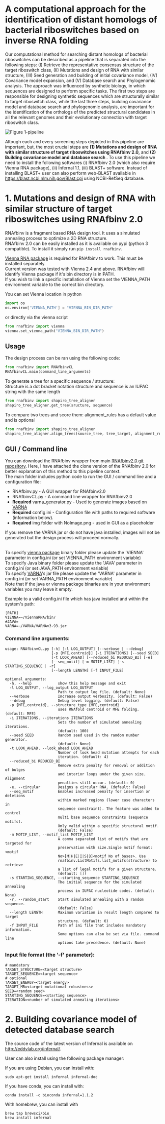# A computational approach for the identification of distant homologs of bacterial riboswitches based on inverse RNA folding
Our computational method for searching distant homologs of bacterial riboswitches can be described as a pipeline that is separated into the following steps: (I) Retrieve the representative consensus structure of the target riboswitch class, (II) Mutations and design of RNA with similar structure, (III) Seed generation and building of initial covariance model, (IV) Covariance model expansion, and (V) Database search and Phylogenomic analysis. The approach was influenced by synthetic biology, in which sequences are designed to perform specific tasks. The first two steps are responsible for designing synthetic sequences which are structurally similar to target riboswitch class, while the last three steps, building covariance model and database search and phylogenomic analysis, are important for the identification of the orthologs of the predicted structural candidates in all the relevant genomes and their evolutionary connection with target riboswitch class. 

![Figure 1-pipeline](https://user-images.githubusercontent.com/26137763/210639624-bea590b6-2b6a-4388-8a0c-69616f45fc6f.png)

Altough each and every screening steps depicted in this pipeline are important, but, the most crucial steps are <b>(1) Mutations and design of RNA with similar structure of target riboswitches using RNAfbinv 2.0,</b> and <b>(2) Building covariance model and database search </b>. To use this pipeline we need to install the following softwares (i) RNAfbinv 2.0 (which also require Vienna RNA package), (ii) Infernal 1.1, (iii) BLAST+ software. Instead of installing BLAST+ user can also perform web-BLAST available in https://blast.ncbi.nlm.nih.gov/Blast.cgi using NCBI-RefSeq database. 

# 1. Mutations and design of RNA with similar structure of target riboswitches using RNAfbinv 2.0

RNAfbinv is a fragment based RNA design tool. It uses a simulated annealing process to optimize a 2D RNA structure.<br/>
RNAfbinv 2.0 can be easily installed as it is available on pypi (python 3 compatible). To install it simply run ```pip install rnafbinv```.

[Vienna RNA package](https://www.tbi.univie.ac.at/RNA/ "Vienna RNA home") is required for RNAfbinv to work. This must be installed separately.<br/>
Current version was tested with Vienna 2.4 and above. RNAfbinv will identify Vienna package if it's bin directory is in PATH.<br/>
If you wish to link a specific installation of Vienna set the VIENNA_PATH environment variable to the correct bin directory.

You can set Vienna location in python
```python
import os
os.environ['VIENNA_PATH'] = "VIENNA_BIN_DIR_PATH"
```

or directly via the vienna script
```python
from rnafbinv import vienna
vienna.set_vienna_path("VIENNA_BIN_DIR_PATH")
```

## Usage

The design process can be ran using the following code:
```python
from rnafbinv import RNAfbinvCL
RNAfbinvCL.main(command_line_arguments)
```

To generate a tree for a specific sequence / structure:<br/>
Structure is a dot bracket notation structure and sequence is an IUPAC string with the same length
```python
from rnafbinv import shapiro_tree_aligner
shapiro_tree_aligner.get_tree(sructure, sequence)
```

To compare two trees and score them:
alignment_rules has a default value and is optional
```python
from rnafbinv import shapiro_tree_aligner
shapiro_tree_aligner.align_trees(source_tree, tree_target, alignment_rules)
```

## GUI / Command line

You can download the RNAfbinv wrapper from main [RNAfbinv2.0 git repository](https://github.com/matandro/RNAsfbinv/). Here, I have attached the clone version of the RNAfbinv 2.0 for better explanation of this method to this pipeline context.<br/>
The main folder includes python code to run the GUI / command line and a configuration file:
* RNAfbinv.py - A GUI wrapper for RNAfbinv2.0
* RNAfbinvCL.py - A command line wrapper for RNAfbinv2.0
* **Required** varna_generator.py - Used to generate images based on [VARNA](http://varna.lri.fr/ "VARNA rna homepage")
* **Required** config.ini - Configuration file with paths to required software (information below).
* **Required** img folder with NoImage.png - used in GUI as a placeholder

If you remove the VARNA jar or do not have java installed, images will not be generated but the design process will proceed normally.<br/><br/>

To specify [vienna package](https://www.tbi.univie.ac.at/RNA/ "The ViennaRNA Package homepage") binary folder please update the 'VIENNA' parameter in config.ini (or set VIENNA_PATH environment variable)<br/>
To specify Java binary folder please update the 'JAVA' parameter in config.ini (or set JAVA_PATH environment variable)<br/>
To specify [VARNA](http://varna.lri.fr/ "VARNA rna homepage")'s jar file please update the 'VARNA' parameter in config.ini (or set VARNA_PATH environment variable)<br/>
Note that if the java or vienna package binaries are in your environment variables you may leave it empty.

Example to a valid config.ini file which has java installed and within the system's path:
```
[PATH]
VIENNA=~/ViennaRNA/bin/
#JAVA=
VARNA=~/VARNA/VARNAv3-93.jar
```

### Command line arguments:

```
usage: RNAfbinvCL.py [-h] [-l LOG_OUTPUT] [--verbose | --debug]
                     [-p {MFE,centroid}] [-i ITERATIONS] [--seed SEED]
                     [-t LOOK_AHEAD] [--reduced_bi REDUCED_BI] [-e]
                     [--seq_motif] [-m MOTIF_LIST] [-s STARTING_SEQUENCE | -r]
                     [--length LENGTH] [-f INPUT_FILE]

optional arguments:
  -h, --help            show this help message and exit
  -l LOG_OUTPUT, --log_output LOG_OUTPUT
                        Path to output log file. (default: None)
  --verbose             Increase output verbosity. (default: False)
  --debug               Debug level logging. (default: False)
  -p {MFE,centroid}, --structure_type {MFE,centroid}
                        uses RNAfold centroid or MFE folding. (default: MFE)
  -i ITERATIONS, --iterations ITERATIONS
                        Sets the number of simulated annealing iterations.
                        (default: 100)
  --seed SEED           Random seed used in the random number generator.
                        (default: None)
  -t LOOK_AHEAD, --look_ahead LOOK_AHEAD
                        Number of look head mutation attempts for each
                        iteration. (default: 4)
  --reduced_bi REDUCED_BI
                        Remove extra penalty for removal or addition of bulges
                        and interior loops under the given size. Alignment
                        penalties still occur. (default: 0)
  -e, --circular        Designs a circular RNA. (default: False)
  --seq_motif           Enables increased penalty for insertion or deletions
                        within marked regions (lower case characters in
                        sequence constraint). The feature was added to control
                        multi base sequence constraints (sequence motifs).
                        Only valid within a specific structural motif.
                        (default: False)
  -m MOTIF_LIST, --motif_list MOTIF_LIST
                        A comma separated list of motifs that are targeted for
                        preservation with size.Single motif format: <motif
                        No>[M|H|E|I|S|B]<motif No of bases>. Use
                        rnafbinv.ListMotifs.list_motifs(structure) to retrieve
                        a list of legal motifs for a given structure.
                        (default: [])
  -s STARTING_SEQUENCE, --starting_sequence STARTING_SEQUENCE
                        The initial sequence for the simulated annealing
                        process in IUPAC nucleotide codes. (default: None)
  -r, --random_start    Start simulated annealing with a random sequence.
                        (default: False)
  --length LENGTH       Maximum variation in result length compared to target
                        structure. (default: 0)
  -f INPUT_FILE         Path of ini file that includes mandatory information.
                        Some options can also be set via file. command line
                        options take precedence. (default: None)
```

### Input file format (the '-f' parameter):

```
# mandatory
TARGET_STRUCTURE=<target structure>
TARGET_SEQUENCE=<target sequence>
# optional
TARGET_ENERGY=<target energy>
TARGET_MR=<target mutational robustness>
SEED=<random seed>
STARTING_SEQUENCE=<starting sequence>
ITERATION=<number of simulated annealing iterations>
```

# 2. Building covariance model of detected database search
The source code of the latest version of Infernal is available on http://eddylab.org/infernal/.

User can also install using the following package manager:

If you are using Debian, you can install with:
```
sudo apt-get install infernal infernal-doc
```
If you have conda, you can install with:
```
conda install -c bioconda infernal=1.1.2
```
With homebrew, you can install with
```
brew tap brewsci/bio
brew install infernal
```
